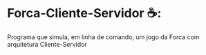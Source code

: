 # Forca-Cliente-Servidor ☕:
 Programa que simula, em linha de comando, um jogo da Forca com arquitetura Cliente-Servidor

